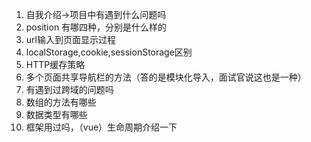 1. 自我介绍->项目中有遇到什么问题吗
2. position 有哪四种，分别是什么样的
3. url输入到页面显示过程
4. localStorage,cookie,sessionStorage区别
5. HTTP缓存策略
6. 多个页面共享导航栏的方法（答的是模块化导入，面试官说这也是一种）
7. 有遇到过跨域的问题吗
8. 数组的方法有哪些
9. 数据类型有哪些
10. 框架用过吗，（vue）生命周期介绍一下
